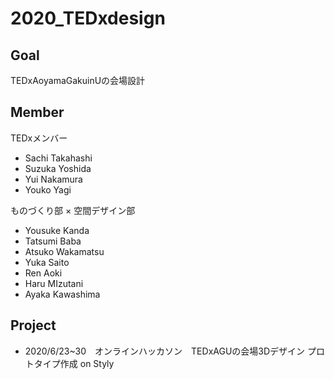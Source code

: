 # 2020_TEDxdesign
## Goal
TEDxAoyamaGakuinUの会場設計

## Member 
 
TEDxメンバー
 * Sachi Takahashi
 * Suzuka Yoshida
 * Yui Nakamura
 * Youko Yagi


ものづくり部 × 空間デザイン部
 * Yousuke Kanda
 * Tatsumi Baba
 * Atsuko Wakamatsu
 * Yuka Saito
 * Ren Aoki
 * Haru MIzutani
 * Ayaka Kawashima
 
 ## Project
 * 2020/6/23~30　オンラインハッカソン　TEDxAGUの会場3Dデザイン プロトタイプ作成 on Styly
